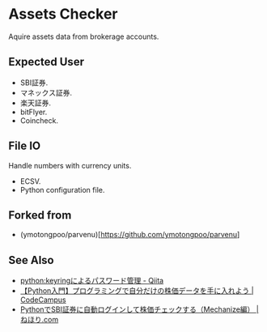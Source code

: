 # Assets Checker
Aquire assets data from brokerage accounts.

## Expected User
* SBI証券.
* マネックス証券.
* 楽天証券.
* bitFlyer.
* Coincheck.

## File IO
Handle numbers with currency units.

* ECSV.
* Python configuration file.

## Forked from
* (ymotongpoo/parvenu)[https://github.com/ymotongpoo/parvenu]

## See Also
* [python:keyringによるパスワード管理 - Qiita](https://qiita.com/hidelafoglia/items/cf84870dd7939524e3e9)
* [【Python入門】プログラミングで自分だけの株価データを手に入れよう | CodeCampus](https://blog.codecamp.jp/programming-python-stockprice)
* [PythonでSBI証券に自動ログインして株価チェックする（Mechanize編） | ねほり.com](https://nehori.com/nikki/2020/08/25/post-18003/)
